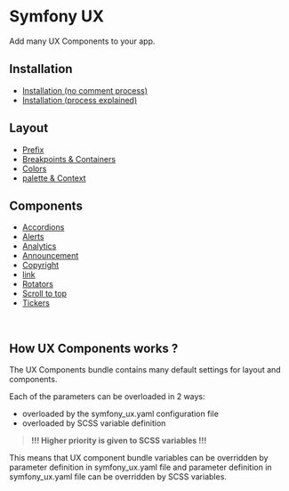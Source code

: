 # Symfony UX

Add many UX Components to your app.

## Installation
- [Installation (no comment process)](./docs/install/no-comment.md)
- [Installation (process explained)](./docs/install/explained.md)

## Layout
- [Prefix](./docs/layout/prefix.md)
- [Breakpoints & Containers](./docs/layout/breakpoints.md)
- [Colors](./docs/layout/colors.md)
- [palette & Context](./docs/layout/palette.md)
<!-- - [Grid](./docs/layout/grid.md) -->
<!-- - [Themes](./docs/layout/themes.md) -->
<!-- - [Transitions](./docs/layout/transitions.md) -->

## Components
- [Accordions](./docs/components/accordion.md)
- [Alerts](./docs/components/alert.md)
- [Analytics](./docs/components/analytics.md)
- [Announcement](./docs/components/analytics.md)
- [Copyright](./docs/components/copyright.md)
- [link](./docs/components/link.md)
- [Rotators](./docs/components/rotator.md)
- [Scroll to top](./docs/components/scroll-to-top.md)
- [Tickers](./docs/components/ticker.md)
<br>

## How UX Components works ?

The UX Components bundle contains many default settings for layout and components.

Each of the parameters can be overloaded in 2 ways:
- overloaded by the symfony_ux.yaml configuration file
- overloaded by SCSS variable definition

> **!!! Higher priority is given to SCSS variables !!!**

This means that UX component bundle variables can be overridden by parameter definition in symfony_ux.yaml file and parameter definition in symfony_ux.yaml file can be overridden by SCSS variables.